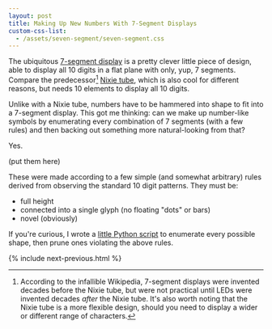 ```yaml
---
layout: post
title: Making Up New Numbers With 7-Segment Displays
custom-css-list:
  - /assets/seven-segment/seven-segment.css
---
```


The ubiquitous [7-segment display](https://en.wikipedia.org/wiki/Seven-segment_display) is a pretty clever little piece of design, able to display all 10 digits in a flat plane with only, yup, 7 segments. Compare the predecessor[^1] [Nixie tube](https://en.wikipedia.org/wiki/Nixie_tube), which is also cool for different reasons, but needs 10 elements to display all 10 digits.

Unlike with a Nixie tube, numbers have to be hammered into shape to fit into a 7-segment display. This got me thinking: can we make up number-like symbols by enumerating every combination of 7 segments (with a few rules) and then backing out something more natural-looking from that?

Yes.

(put them here)

These were made according to a few simple (and somewhat arbitrary) rules derived from observing the standard 10 digit patterns. They must be:

- full height
- connected into a single glyph (no floating "dots" or bars)
- novel (obviously)

If you're curious, I wrote a [little Python script](/assets/seven-segment/generate.py) to enumerate every possible shape, then prune ones violating the above rules.

{% include next-previous.html %}

[^1]: According to the infallible Wikipedia, 7-segment displays were invented decades before the Nixie tube, but were not practical until LEDs were invented decades _after_ the Nixie tube. It's also worth noting that the Nixie tube is a more flexible design, should you need to display a wider or different range of characters.

